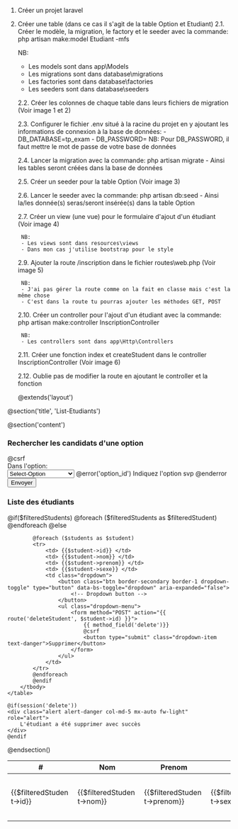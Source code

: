 1. Créer un projet laravel

2. Créer une table (dans ce cas il s'agit de la table Option et Etudiant)
    2.1. Créer le modèle, la migration, le factory et le seeder avec la commande: php artisan make:model Etudiant -mfs

    NB: 
    - Les models sont dans app\Models
    - Les migrations sont dans database\migrations
    - Les factories sont dans database\factories
    - Les seeders sont dans database\seeders

    2.2. Créer les colonnes de chaque table dans leurs fichiers de migration (Voir image 1 et 2)

    2.3. Configurer le fichier .env situé à la racine du projet en y ajoutant les informations de connexion à la base de données: 
        - DB_DATABASE=tp_exam
        - DB_PASSWORD=
    NB: Pour DB_PASSWORD, il faut mettre le mot de passe de votre base de données

    2.4. Lancer la migration avec la commande: php artisan migrate
        - Ainsi les tables seront créées dans la base de données

    2.5. Créer un seeder pour la table Option (Voir image 3)

    2.6. Lancer le seeder avec la commande: php artisan db:seed
        - Ainsi la/les donnée(s) seras/seront insérée(s) dans la table Option

    2.7. Créer un view (une vue) pour le formulaire d'ajout d'un étudiant (Voir image 4)

        NB: 
        - Les views sont dans resources\views
        - Dans mon cas j'utilise bootstrap pour le style

    2.9. Ajouter la route /inscription dans le fichier routes\web.php (Voir image 5)

        NB: 
        - J'ai pas gérer la route comme on la fait en classe mais c'est la même chose
        - C'est dans la route tu pourras ajouter les méthodes GET, POST

    2.10. Créer un controller pour l'ajout d'un étudiant avec la commande: php artisan make:controller InscriptionController

        NB:
        - Les controllers sont dans app\Http\Controllers

    2.11. Créer une fonction index et createStudent dans le controller InscriptionController (Voir image 6)

    2.12. Oublie pas de modifier la route en ajoutant le controller et la fonction


    @extends('layout')

@section('title', 'List-Etudiants')

@section('content')
<div>
    <div class=" my-3 col-md-5 mx-auto py-2">
        <h3 class="fs-4 fw-semibold text-center">Rechercher les candidats d'une option</h3>
        <!-- @dump($options) -->
        <form method="GET" action="{{ route('findStudentByOption') }}">
            @csrf
            <div class="d-flex flex-row my-3">
                <label for="option_id" class="col-md-4 col-form-label text-md-end">Dans l'option:</label>
                <div>
                    <select name="option_id" class="form-select ms-2 form-control @error('option_id') is-invalid @enderror" aria-label="Select option">
                        <option name="Select-option" value="Select-Option"> Select-Option </option>
                        @foreach ($options as $option)
                        <option name="{{$option->code_opt}}" value="{{$option->id}}">
                            {{$option->code_opt}}
                        </option>
                        @endforeach
                    </select>
                    @error('option_id')
                    <span class="invalid-feedback" role="alert">
                        Indiquez l'option svp
                    </span>
                    @enderror
                </div>
            </div>
            <div class="col-md-2 mx-auto">
                <button type="submit" class="btn btn-primary">
                    Envoyer
                </button>
            </div>
        </form>
    </div>
    <h3 class="fw-medium text-center fs-4">Liste des étudiants</h3>
    <table class="table table-hover table-bordered mt-3">
        <thead>
            <tr>
                <th scope="col">#</th>
                <th scope="col">Nom</th>
                <th scope="col">Prenom</th>
                <th scope="col">Sexe</th>
                <th scope="col">Action</th>
            </tr>
        </thead>
        <tbody>
            @if($filteredStudents)
            @foreach ($filteredStudents as $filteredStudent)
            <tr>
                <td> {{$filteredStudent->id}} </td>
                <td> {{$filteredStudent->nom}} </td>
                <td> {{$filteredStudent->prenom}} </td>
                <td> {{$filteredStudent->sexe}} </td>
                <td class="dropdown">
                    <button class="btn border-secondary border-1 dropdown-toggle" type="button" data-bs-toggle="dropdown" aria-expanded="false">
                        <!-- Dropdown button -->
                    </button>
                    <ul class="dropdown-menu">
                        <form method="POST" action="{{ route('deleteStudent', $filteredStudent->id) }}">
                            {{ method_field('delete')}}
                            @csrf
                            <button type="submit" class="dropdown-item text-danger">Supprimer</button>
                        </form>
                    </ul>
                </td>
            </tr>
            @endforeach
            @else

            @foreach ($students as $student)
            <tr>
                <td> {{$student->id}} </td>
                <td> {{$student->nom}} </td>
                <td> {{$student->prenom}} </td>
                <td> {{$student->sexe}} </td>
                <td class="dropdown">
                    <button class="btn border-secondary border-1 dropdown-toggle" type="button" data-bs-toggle="dropdown" aria-expanded="false">
                        <!-- Dropdown button -->
                    </button>
                    <ul class="dropdown-menu">
                        <form method="POST" action="{{ route('deleteStudent', $student->id) }}">
                            {{ method_field('delete')}}
                            @csrf
                            <button type="submit" class="dropdown-item text-danger">Supprimer</button>
                        </form>
                    </ul>
                </td>
            </tr>
            @endforeach
            @endif
        </tbody>
    </table>

    @if(session('delete'))
    <div class="alert alert-danger col-md-5 mx-auto fw-light" role="alert">
        L'étudiant a été supprimer avec succès
    </div>
    @endif
</div>
@endsection()